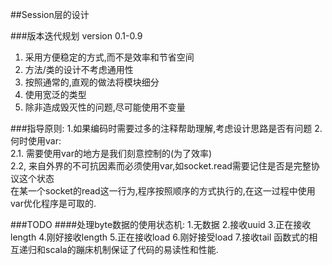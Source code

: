 ##Session层的设计

###版本迭代规划
version 0.1-0.9
  1. 采用方便稳定的方式,而不是效率和节省空间
  2. 方法/类的设计不考虑通用性
  3. 按照通常的,直观的做法将模块细分
  4. 使用宽泛的类型
  5. 除非造成毁灭性的问题,尽可能使用不变量

###指导原则:
  1.如果编码时需要过多的注释帮助理解,考虑设计思路是否有问题
  2.何时使用var:  
    2.1. 需要使用var的地方是我们刻意控制的(为了效率)  
    2.2, 来自外界的不可抗因素而必须使用var,如socket.read需要记住是否是完整协议这个状态  
         在某一个socket的read这一行为,程序按照顺序的方式执行的,在这一过程中使用var优化程序是可取的.  

###TODO
####处理byte数据的使用状态机:
1.无数据
2.接收uuid
3.正在接收length
4.刚好接收length
5.正在接收load
6.刚好接受load
7.接收tail
函数式的相互递归和scala的蹦床机制保证了代码的易读性和性能.